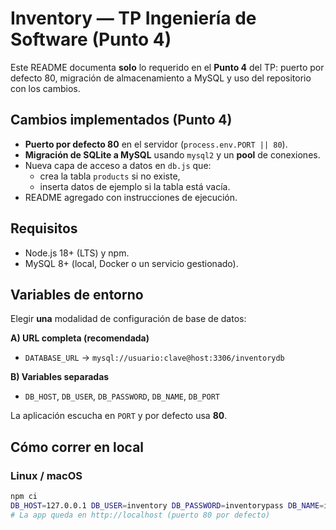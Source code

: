 # Inventory — TP Ingeniería de Software (Punto 4)

Este README documenta **solo** lo requerido en el **Punto 4** del TP: puerto por defecto 80, migración de almacenamiento a MySQL y uso del repositorio con los cambios.

## Cambios implementados (Punto 4)
- **Puerto por defecto 80** en el servidor (`process.env.PORT || 80`).
- **Migración de SQLite a MySQL** usando `mysql2` y un **pool** de conexiones.
- Nueva capa de acceso a datos en `db.js` que:
  - crea la tabla `products` si no existe,
  - inserta datos de ejemplo si la tabla está vacía.
- README agregado con instrucciones de ejecución.

## Requisitos
- Node.js 18+ (LTS) y npm.
- MySQL 8+ (local, Docker o un servicio gestionado).

## Variables de entorno
Elegir **una** modalidad de configuración de base de datos:

**A) URL completa (recomendada)**
- `DATABASE_URL` → `mysql://usuario:clave@host:3306/inventorydb`

**B) Variables separadas**
- `DB_HOST`, `DB_USER`, `DB_PASSWORD`, `DB_NAME`, `DB_PORT`

La aplicación escucha en `PORT` y por defecto usa **80**.

## Cómo correr en local

### Linux / macOS
```bash
npm ci
DB_HOST=127.0.0.1 DB_USER=inventory DB_PASSWORD=inventorypass DB_NAME=inventorydb npm start
# La app queda en http://localhost (puerto 80 por defecto)
